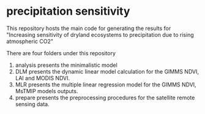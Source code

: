 # precipitation sensitivity

This repository hosts the main code for generating the results for "Increasing sensitivity of dryland ecosystems to precipitation due to rising atmospheric CO2"

There are four folders under this repository
1. analysis presents the minimalistic model
2. DLM presents the dynamic linear model calculation for the GIMMS NDVI, LAI and MODIS NDVI.
3. MLR presents the multiple linear regression model for the GIMMS NDVI, MsTMIP models outputs.
4. prepare presents the preprocessing procedures for the satellite remote sensing data.

